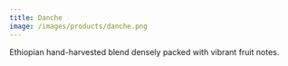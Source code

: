 ```yaml
---
title: Danche
image: /images/products/danche.png
---
```


Ethiopian hand-harvested blend densely packed with vibrant fruit notes.